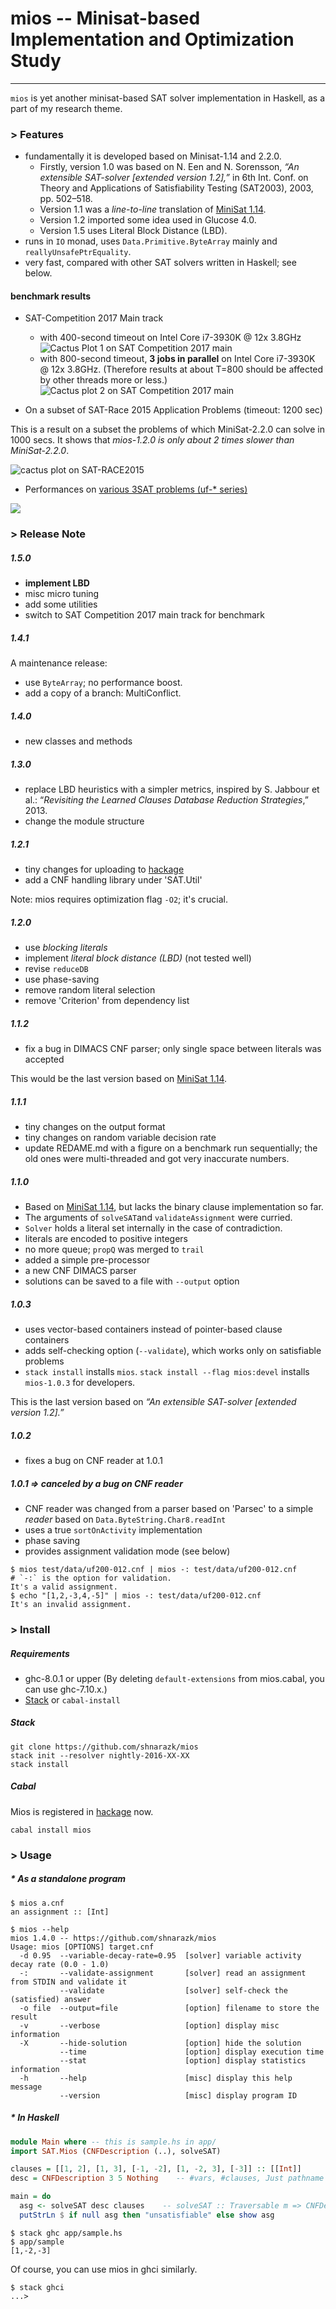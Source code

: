 # mios -- Minisat-based Implementation and Optimization Study
----

`mios` is yet another minisat-based SAT solver implementation in Haskell, as
a part of my research theme.

### > Features

* fundamentally it is developed based on Minisat-1.14 and 2.2.0.
  * Firstly, version 1.0 was based on N. Een and N. Sorensson, *“An extensible SAT-solver [extended version 1.2],”* in 6th Int. Conf. on Theory and Applications of Satisfiability Testing (SAT2003), 2003, pp. 502–518.
  * Version 1.1 was a *line-to-line* translation of [MiniSat 1.14](http://minisat.se/downloads/MiniSat_v1.14.2006-Aug-29.src.zip).
  * Version 1.2 imported some idea used in Glucose 4.0.
  * Version 1.5 uses Literal Block Distance (LBD).
* runs in `IO` monad, uses `Data.Primitive.ByteArray` mainly and `reallyUnsafePtrEquality`.
* very fast, compared with other SAT solvers written in Haskell; see below.

#### benchmark results

* SAT-Competition 2017 Main track
  * with 400-second timeout on Intel Core i7-3930K @ 12x 3.8GHz
![Cactus Plot 1 on SAT Competition 2017 main](https://user-images.githubusercontent.com/997855/31651450-a7f5c50e-b356-11e7-9fd4-110ed218bf36.png)
  * with 800-second timeout, **3 jobs in parallel** on Intel Core i7-3930K @ 12x
  3.8GHz. (Therefore results at about T=800 should be affected by other threads more or less.)
![Cactus plot 2 on SAT Competition 2017 main](https://user-images.githubusercontent.com/997855/31846195-3d5adaaa-b643-11e7-926c-9fd0e4874a02.png)

* On a subset of SAT-Race 2015 Application Problems (timeout: 1200 sec)

This is a result on a subset the problems of which MiniSat-2.2.0 can solve
in 1000 secs. It shows that *mios-1.2.0 is only about 2 times slower than MiniSat-2.2.0*.

![cactus plot on SAT-RACE2015](https://cloud.githubusercontent.com/assets/997855/18457723/e9c6b91c-7995-11e6-8cc5-ecad36259fa7.png)

* Performances on [various 3SAT problems (uf-* series)](http://www.cs.ubc.ca/~hoos/SATLIB/benchm.html)

![](https://docs.google.com/spreadsheets/d/1cNltZ4FIu_exSUQMcXe53w4fADr3sOUxpo3L7oM0H_Q/pubchart?oid=297581252&format=image)

### > Release Note

##### 1.5.0

* **implement LBD**
* misc micro tuning
* add some utilities
* switch to SAT Competition 2017 main track for benchmark

##### 1.4.1

A maintenance release:

* use `ByteArray`; no performance boost.
* add a copy of a branch: MultiConflict.

##### 1.4.0

* new classes and methods

##### 1.3.0

* replace LBD heuristics with a simpler metrics, inspired by S. Jabbour et al.: “*Revisiting the Learned Clauses Database Reduction Strategies*,” 2013.
* change the module structure

##### 1.2.1

* tiny changes for uploading to [hackage](http://hackage.haskell.org/)
* add a CNF handling library under 'SAT.Util'

Note: mios requires optimization flag `-O2`; it's crucial.

##### 1.2.0

* use *blocking literals*
* implement *literal block distance (LBD)* (not tested well)
* revise `reduceDB`
* use phase-saving
* remove random literal selection
* remove 'Criterion' from dependency list

##### 1.1.2

* fix a bug in DIMACS CNF parser; only single space between literals was accepted

This would be the last version based on [MiniSat 1.14](https://github.com/shnarazk/minisat114/).

##### 1.1.1

* tiny changes on the output format
* tiny changes on random variable decision rate
* update REDAME.md with a figure on a benchmark run sequentially; the old ones were multi-threaded and got very inaccurate numbers.

##### 1.1.0

* Based on [MiniSat 1.14](https://github.com/shnarazk/minisat114/), but lacks the binary clause implementation so far.
* The arguments of `solveSAT`and `validateAssignment` were curried.
* `Solver` holds a literal set internally in the case of contradiction.
* literals are encoded  to positive integers
* no more queue; `propQ` was merged to `trail`
* added a simple pre-processor
* a new CNF DIMACS parser
* solutions can be saved to a file with `--output` option

##### 1.0.3

* uses vector-based containers instead of pointer-based clause containers
* adds self-checking option (`--validate`), which works only on satisfiable problems
* `stack install` installs `mios`. `stack install --flag mios:devel` installs `mios-1.0.3` for developers.

This is the last version based on *“An extensible SAT-solver [extended version 1.2].”*

##### 1.0.2

* fixes a bug on CNF reader at 1.0.1

##### 1.0.1 => canceled by a bug on CNF reader

* CNF reader was changed from a parser based on 'Parsec' to a simple *reader* based on `Data.ByteString.Char8.readInt`
* uses a true `sortOnActivity` implementation
* phase saving
* provides assignment validation mode (see below)

```
$ mios test/data/uf200-012.cnf | mios -: test/data/uf200-012.cnf      # `-:` is the option for validation.
It's a valid assignment.
$ echo "[1,2,-3,4,-5]" | mios -: test/data/uf200-012.cnf
It's an invalid assignment.
```

### > Install

##### Requirements

* ghc-8.0.1 or upper (By deleting `default-extensions` from mios.cabal, you can use ghc-7.10.x.)
* [Stack](http://www.haskellstack.org/) or `cabal-install`

##### Stack

```
git clone https://github.com/shnarazk/mios
stack init --resolver nightly-2016-XX-XX
stack install
```

##### Cabal

Mios is registered in [hackage](http://hackage.haskell.org/package/mios) now.

```
cabal install mios
```

### > Usage

##### * As a standalone program

```
$ mios a.cnf
an assignment :: [Int]

$ mios --help
mios 1.4.0 -- https://github.com/shnarazk/mios
Usage: mios [OPTIONS] target.cnf
  -d 0.95  --variable-decay-rate=0.95  [solver] variable activity decay rate (0.0 - 1.0)
  -:       --validate-assignment       [solver] read an assignment from STDIN and validate it
           --validate                  [solver] self-check the (satisfied) answer
  -o file  --output=file               [option] filename to store the result
  -v       --verbose                   [option] display misc information
  -X       --hide-solution             [option] hide the solution
           --time                      [option] display execution time
           --stat                      [option] display statistics information
  -h       --help                      [misc] display this help message
           --version                   [misc] display program ID
```

##### * In Haskell

```haskell
module Main where -- this is sample.hs in app/
import SAT.Mios (CNFDescription (..), solveSAT)

clauses = [[1, 2], [1, 3], [-1, -2], [1, -2, 3], [-3]] :: [[Int]]
desc = CNFDescription 3 5 Nothing    -- #vars, #clauses, Just pathname or Nothing

main = do
  asg <- solveSAT desc clauses    -- solveSAT :: Traversable m => CNFDescription -> m [Int] -> IO [Int]
  putStrLn $ if null asg then "unsatisfiable" else show asg
```

```
$ stack ghc app/sample.hs
$ app/sample
[1,-2,-3]
```
Of course, you can use mios in ghci similarly.

```
$ stack ghci
...>
```
